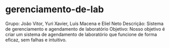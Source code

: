 # gerenciamento-de-lab
Grupo: João Vitor, Yuri Xavier, Luís Macena e Eliel Neto
Descrição: Sistema de gerenciamento e agendamento de laboratório
Objetivo: Nosso objetivo é criar um sistema de agendamento de laboratório que funcione de forma eficaz, sem falhas e intuitivo.

